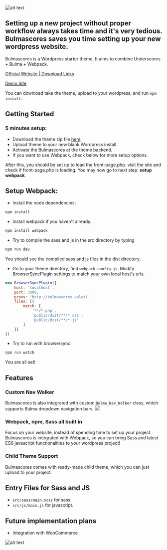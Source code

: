 ![alt text](http://demo-bulmascores.seyongcho.com/wp-content/uploads/2018/03/bulmascores-horizontal.png "Bulmascores")



## Setting up a new project without proper workflow always takes time and it's very tedious. Bulmascores saves you time setting up your new wordpress website.

Bulmascores is a Wordpress starter theme. It aims to combine Underscores + Bulma + Webpack.

[Official Website | Download Links](http://bulmascores.seyongcho.com/)

[Demo Site](http://demo-bulmascores.seyongcho.com)

You can download take the theme, upload to your wordpress, and run `npm install`.

## Getting Started
### 5 minutes setup:
* Download the theme zip file [here](http://bulmascores.seyongcho.com/)
* Upload theme to your new blank Wordpress install.
* Activate the Bulmascores at the theme backend.
* If you want to use Webpack, check below for more setup options.

After this, you should be set up to load the front-page.php. visit the site and check if front-page.php is loading. You may now go to next step: **setup webpack**.

## Setup Webpack:
* Install the node dependencies:
```sh
npm install
```

* Install webpack if you haven't already. 
```sh
npm install webpack
```

* Try to compile the sass and js in the src directory by typing 
```sh
npm run dev
```
You should see the compiled sass and js files in the dist directory.

* Go to your theme directory, find `webpack.config.js`. Modify BrowserSyncPlugin settings to match your own local host's urls. 
```javascript
new BrowserSyncPlugin({
    host: 'localhost',
    port: 3000,
    proxy: 'http://bulmascores.valet/',
    files: [{
        match: [
            '**/*.php',
            'public/dist/**/*.css',
            'public/dist/**/*.js'
        ]
    }]
})
```

* Try to run with browsersync:
```sh
npm run watch
```

You are all set!

## Features
### Custom Nav Walker
Bulmascores is also integrated with custom `Bulma_Nav_Walker` class, which supports Bulma dropdown navigation bars.
![](https://seyongcho.com/wp-content/uploads/2018/02/BulmaNavWalker.gif)

### Webpack, npm, Sass all built in
Focus on your website, instead of spending time to set up your project. 
Bulmascores is integrated with Webpack, so you can bring Sass and latest ES6 javascript functionalities to your wordpress project!

### Child Theme Support
Bulmascores comes with ready-made child theme, which you can just upload to your project. 


## Entry Files for Sass and JS
* `src/sass/main.scss` for sass. 
* `src/js/main.js` for javascript.

## Future implementation plans
* Integration with WooCommerce

![alt text](https://bulma.io/images/made-with-bulma.png "Made with Bulma")